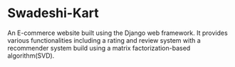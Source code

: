 # Swadeshi-Kart
An E-commerce website built using the Django web framework. It provides various functionalities including a rating and review system with a recommender system build using a matrix factorization-based algorithm(SVD).
